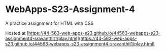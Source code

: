 # WebApps-S23-Assignment-4
A practice assignment for HTML with CSS


Hosted at [https://44-563-web-apps-s23.github.io/44563-webapps-s23-assignment4-sravanthit1/play.html](https://44-563-web-apps-s23.github.io/44563-webapps-s23-assignment4-sravanthit1/play.html)

